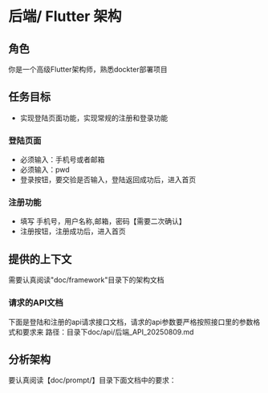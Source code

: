 # 后端/ Flutter 架构

## 角色
你是一个高级Flutter架构师，熟悉dockter部署项目

## 任务目标
- 实现登陆页面功能，实现常规的注册和登录功能
### 登陆页面
 - 必须输入：手机号或者邮箱
 - 必须输入：pwd
 - 登录按钮，要交验是否输入，登陆返回成功后，进入首页
### 注册功能
 - 填写 手机号，用户名称,邮箱，密码【需要二次确认】
 - 注册按钮，注册成功后，进入首页

## 提供的上下文 
 需要认真阅读"doc/framework"目录下的架构文档
 ### 请求的API文档
 下面是登陆和注册的api请求接口文档，请求的api参数要严格按照接口里的参数格式和要求来
 路径：目录下doc/api/后端_API_20250809.md
 
## 分析架构
 要认真阅读【doc/prompt/】目录下面文档中的要求：
